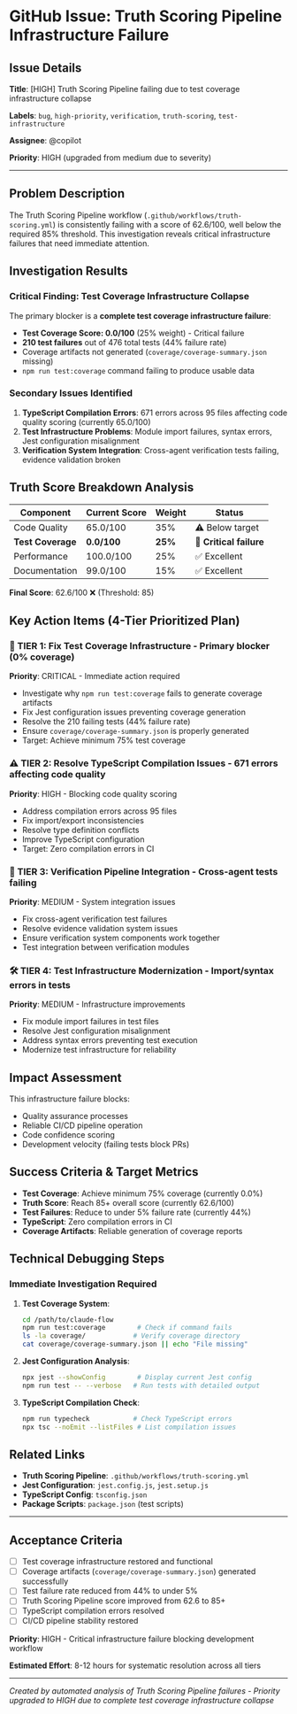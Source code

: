 # GitHub Issue: Truth Scoring Pipeline Infrastructure Failure

## Issue Details

**Title**: [HIGH] Truth Scoring Pipeline failing due to test coverage infrastructure collapse

**Labels**: `bug`, `high-priority`, `verification`, `truth-scoring`, `test-infrastructure`

**Assignee**: @copilot

**Priority**: HIGH (upgraded from medium due to severity)

---

## Problem Description

The Truth Scoring Pipeline workflow (`.github/workflows/truth-scoring.yml`) is consistently failing with a score of 62.6/100, well below the required 85% threshold. This investigation reveals critical infrastructure failures that need immediate attention.

## Investigation Results

### Critical Finding: Test Coverage Infrastructure Collapse

The primary blocker is a **complete test coverage infrastructure failure**:

- **Test Coverage Score: 0.0/100** (25% weight) - Critical failure
- **210 test failures** out of 476 total tests (44% failure rate)
- Coverage artifacts not generated (`coverage/coverage-summary.json` missing)
- `npm run test:coverage` command failing to produce usable data

### Secondary Issues Identified

1. **TypeScript Compilation Errors**: 671 errors across 95 files affecting code quality scoring (currently 65.0/100)
2. **Test Infrastructure Problems**: Module import failures, syntax errors, Jest configuration misalignment  
3. **Verification System Integration**: Cross-agent verification tests failing, evidence validation broken

## Truth Score Breakdown Analysis

| Component | Current Score | Weight | Status |
|-----------|---------------|--------|--------|
| Code Quality | 65.0/100 | 35% | ⚠️ Below target |
| **Test Coverage** | **0.0/100** | **25%** | 🚨 **Critical failure** |
| Performance | 100.0/100 | 25% | ✅ Excellent |
| Documentation | 99.0/100 | 15% | ✅ Excellent |

**Final Score**: 62.6/100 ❌ (Threshold: 85)

## Key Action Items (4-Tier Prioritized Plan)

### 🚨 TIER 1: Fix Test Coverage Infrastructure - Primary blocker (0% coverage)
**Priority**: CRITICAL - Immediate action required

- Investigate why `npm run test:coverage` fails to generate coverage artifacts
- Fix Jest configuration issues preventing coverage generation
- Resolve the 210 failing tests (44% failure rate)  
- Ensure `coverage/coverage-summary.json` is properly generated
- Target: Achieve minimum 75% test coverage

### ⚠️ TIER 2: Resolve TypeScript Compilation Issues - 671 errors affecting code quality
**Priority**: HIGH - Blocking code quality scoring

- Address compilation errors across 95 files
- Fix import/export inconsistencies
- Resolve type definition conflicts
- Improve TypeScript configuration
- Target: Zero compilation errors in CI

### 🔄 TIER 3: Verification Pipeline Integration - Cross-agent tests failing  
**Priority**: MEDIUM - System integration issues

- Fix cross-agent verification test failures
- Resolve evidence validation system issues
- Ensure verification system components work together
- Test integration between verification modules

### 🛠️ TIER 4: Test Infrastructure Modernization - Import/syntax errors in tests
**Priority**: MEDIUM - Infrastructure improvements

- Fix module import failures in test files
- Resolve Jest configuration misalignment
- Address syntax errors preventing test execution
- Modernize test infrastructure for reliability

## Impact Assessment

This infrastructure failure blocks:
- Quality assurance processes
- Reliable CI/CD pipeline operation  
- Code confidence scoring
- Development velocity (failing tests block PRs)

## Success Criteria & Target Metrics

- **Test Coverage**: Achieve minimum 75% coverage (currently 0.0%)
- **Truth Score**: Reach 85+ overall score (currently 62.6/100)
- **Test Failures**: Reduce to under 5% failure rate (currently 44%)
- **TypeScript**: Zero compilation errors in CI
- **Coverage Artifacts**: Reliable generation of coverage reports

## Technical Debugging Steps

### Immediate Investigation Required

1. **Test Coverage System**:
   ```bash
   cd /path/to/claude-flow
   npm run test:coverage        # Check if command fails
   ls -la coverage/            # Verify coverage directory
   cat coverage/coverage-summary.json || echo "File missing"
   ```

2. **Jest Configuration Analysis**:
   ```bash
   npx jest --showConfig        # Display current Jest config
   npm run test -- --verbose   # Run tests with detailed output
   ```

3. **TypeScript Compilation Check**:
   ```bash
   npm run typecheck           # Check TypeScript errors
   npx tsc --noEmit --listFiles # List compilation issues
   ```

## Related Links

- **Truth Scoring Pipeline**: `.github/workflows/truth-scoring.yml`
- **Jest Configuration**: `jest.config.js`, `jest.setup.js`
- **TypeScript Config**: `tsconfig.json`
- **Package Scripts**: `package.json` (test scripts)

---

## Acceptance Criteria

- [ ] Test coverage infrastructure restored and functional
- [ ] Coverage artifacts (`coverage/coverage-summary.json`) generated successfully
- [ ] Test failure rate reduced from 44% to under 5%
- [ ] Truth Scoring Pipeline score improved from 62.6 to 85+
- [ ] TypeScript compilation errors resolved
- [ ] CI/CD pipeline stability restored

**Priority**: HIGH - Critical infrastructure failure blocking development workflow

**Estimated Effort**: 8-12 hours for systematic resolution across all tiers

---

*Created by automated analysis of Truth Scoring Pipeline failures - Priority upgraded to HIGH due to complete test coverage infrastructure collapse*